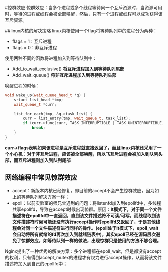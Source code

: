 #惊群效应
惊群效应：当多个进程或多个线程等待同一个互斥资源时，当资源可用时，等待的进程或线程会被全部唤醒，然后，只有一个进程或线程可以成功获得该互斥资源。

##linux内核的解决策略
linux内核使用一个flag将等待队列中的进程分为两种：
- flags = 1：互斥进程
- flags = 0：非互斥进程

使用两种不同的函数将进程加入到等待队列中：
- Add_to_wait_exclusive()  **将互斥进程加入到等待队列尾部**
- Add_wait_queue() **将非互斥进程加入到等待队列头部**

唤醒进程的时候：
```cpp
void wake_up(wait_queue_head_t *q) {
	srtuct list_head *tmp;
	wait_queue_t *curr;
	
	list_for_each(tmp, &q->task_list) {
		curr = list_entry(tmp, wait_queue_t, task_list);
		if (curr->func(curr, TASK_INTERRUPTIBLE | TASK_UNINTERRUPTIBLE, 0, NULL) && curr->flags) 
			break;
	}
}
```
**curr->flags表明如果该进程是互斥进程就直接返回了，而且linux内核还采用了一个小心机：对于非互斥进程，应该被全部唤醒，所以飞互斥进程会被加入到队列头部，而互斥进程则加入到队列尾部**

## 网络编程中常见惊群效应
- accept：新版本内核已经修复，即目前的accept不会产生惊群效应，因为如上的等待队列解决方案一样；
- epoll：以前实验室的师兄曾遇到的问题：将listenfd加入到epollfd中，多线程共享epollfd，导致在accept时候出现惊群。原因：**lt模式下，对于同一个文件描述符在epollfd中一直返回，直到该文件描述符不可读/可写，而线程取到该文件描述符时候可能还没有执行accept操作时epollfd又返回了，于是其他线程会对同一个文件描述符进行同样的操作。(epoll处于lt模式下，epoll_wait会自动将所有就绪的fd再次加入到就绪链表中)。其实epoll已经在源码层次避免了惊群效应，如等待队列一样的做法，出现惊群只是使用的方法不够合理。**

Nginx提出了一种优秀的解决方案：多个进程都在epoll_wait，但是都没有accept的权利，只有得到accept_mutex的进程才有权力进行accept操作，从而将该文件描述符加入到自己的epollfd中；